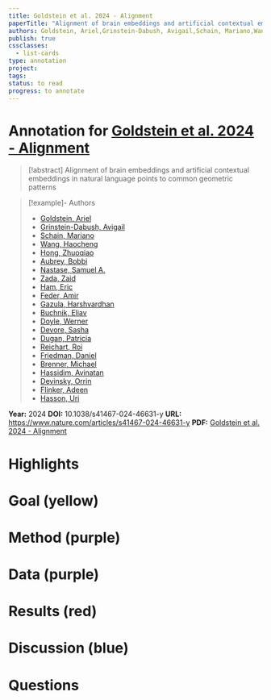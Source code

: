 ```yaml
---
title: Goldstein et al. 2024 - Alignment
paperTitle: "Alignment of brain embeddings and artificial contextual embeddings in natural language points to common geometric patterns"
authors: Goldstein, Ariel,Grinstein-Dabush, Avigail,Schain, Mariano,Wang, Haocheng,Hong, Zhuoqiao,Aubrey, Bobbi,Nastase, Samuel A.,Zada, Zaid,Ham, Eric,Feder, Amir,Gazula, Harshvardhan,Buchnik, Eliav,Doyle, Werner,Devore, Sasha,Dugan, Patricia,Reichart, Roi,Friedman, Daniel,Brenner, Michael,Hassidim, Avinatan,Devinsky, Orrin,Flinker, Adeen,Hasson, Uri
publish: true
cssclasses:
  - list-cards
type: annotation
project:
tags:
status: to read
progress: to annotate
---
```

# Annotation for [Goldstein et al. 2024 - Alignment](Papers/References/Goldstein%20et%20al.%202024%20-%20Alignment)

> [!abstract] Alignment of brain embeddings and artificial contextual embeddings in natural language points to common geometric patterns

> [!example]- Authors
> - [Goldstein, Ariel](Goldstein%2C%20Ariel)
> - [Grinstein-Dabush, Avigail](Grinstein-Dabush%2C%20Avigail)
> - [Schain, Mariano](Schain%2C%20Mariano)
> - [Wang, Haocheng](Wang%2C%20Haocheng)
> - [Hong, Zhuoqiao](Hong%2C%20Zhuoqiao)
> - [Aubrey, Bobbi](Aubrey%2C%20Bobbi)
> - [Nastase, Samuel A.](Nastase%2C%20Samuel%20A.)
> - [Zada, Zaid](Zada%2C%20Zaid)
> - [Ham, Eric](Ham%2C%20Eric)
> - [Feder, Amir](Feder%2C%20Amir)
> - [Gazula, Harshvardhan](Gazula%2C%20Harshvardhan)
> - [Buchnik, Eliav](Buchnik%2C%20Eliav)
> - [Doyle, Werner](Doyle%2C%20Werner)
> - [Devore, Sasha](Devore%2C%20Sasha)
> - [Dugan, Patricia](Dugan%2C%20Patricia)
> - [Reichart, Roi](Reichart%2C%20Roi)
> - [Friedman, Daniel](Friedman%2C%20Daniel)
> - [Brenner, Michael](Brenner%2C%20Michael)
> - [Hassidim, Avinatan](Hassidim%2C%20Avinatan)
> - [Devinsky, Orrin](Devinsky%2C%20Orrin)
> - [Flinker, Adeen](Flinker%2C%20Adeen)
> - [Hasson, Uri](Hasson%2C%20Uri)

**Year:** 2024
**DOI:** 10.1038/s41467-024-46631-y
**URL:** https://www.nature.com/articles/s41467-024-46631-y
**PDF:** [Goldstein et al. 2024 - Alignment](Papers/PDFs/Goldstein%20et%20al.%202024%20-%20Alignment%20of%20brain%20embeddings%20and%20artificial%20contextual%20embeddings%20in%20natural%20language%20points%20to%20common%20geometric%20patterns.pdf)

# Highlights


# Goal (yellow)


# Method (purple)


# Data (purple)


# Results (red)


# Discussion (blue)


# Questions

